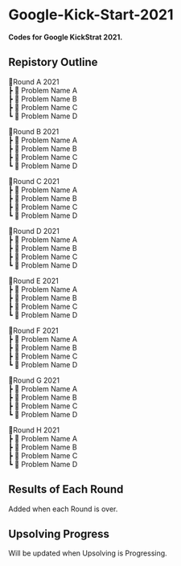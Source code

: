 # Google-Kick-Start-2021
__Codes for Google KickStrat 2021.__

## Repistory Outline

📂Round A 2021  
┣ 📄 Problem Name A  
┣ 📄 Problem Name B  
┣ 📄 Problem Name C  
┗ 📄 Problem Name D  

📂Round B 2021  
┣ 📄 Problem Name A  
┣ 📄 Problem Name B  
┣ 📄 Problem Name C  
┗ 📄 Problem Name D  

📂Round C 2021  
┣ 📄 Problem Name A  
┣ 📄 Problem Name B  
┣ 📄 Problem Name C  
┗ 📄 Problem Name D   

📂Round D 2021  
┣ 📄 Problem Name A  
┣ 📄 Problem Name B  
┣ 📄 Problem Name C  
┗ 📄 Problem Name D    

📂Round E 2021  
┣ 📄 Problem Name A  
┣ 📄 Problem Name B  
┣ 📄 Problem Name C  
┗ 📄 Problem Name D    

📂Round F 2021  
┣ 📄 Problem Name A  
┣ 📄 Problem Name B  
┣ 📄 Problem Name C  
┗ 📄 Problem Name D    

📂Round G 2021  
┣ 📄 Problem Name A  
┣ 📄 Problem Name B  
┣ 📄 Problem Name C  
┗ 📄 Problem Name D  

📂Round H 2021  
┣ 📄 Problem Name A  
┣ 📄 Problem Name B  
┣ 📄 Problem Name C  
┗ 📄 Problem Name D  

## Results of Each Round  
Added when each Round is over.

## Upsolving Progress  
Will be updated when Upsolving is Progressing.
